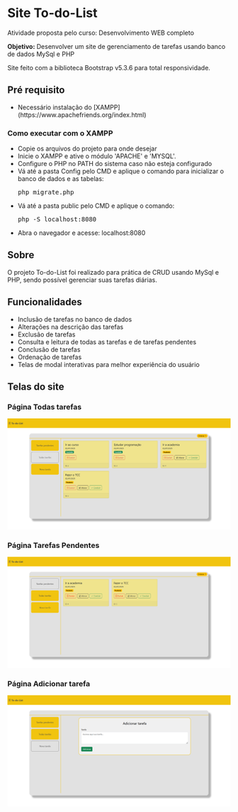 <h1>Site To-do-List</h1>

<p>Atividade proposta pelo curso: Desenvolvimento WEB completo</p>
<p><b>Objetivo:</b> Desenvolver um site de gerenciamento de tarefas usando banco de dados MySql e PHP</p>
<p>Site feito com a biblioteca Bootstrap v5.3.6 para total responsividade.</p>

<h2>Pré requisito</h2>
<ul>
<li>Necessário instalação do [XAMPP](https://www.apachefriends.org/index.html)</li>
</ul>
<h3>Como executar com o XAMPP</h3>
<ul>
  <li>Copie os arquivos do projeto para onde desejar</li>
  <li>Inicie o XAMPP e ative o módulo 'APACHE' e 'MYSQL'.</li>
  <li>Configure o PHP no PATH do sistema caso não esteja configurado</li>
  <li>Vá até a pasta Config pelo CMD e aplique o comando para inicializar o banco de dados e as tabelas: <pre>php migrate.php</pre></li>
  <li>Vá até a pasta public pelo CMD e aplique o comando: <pre>php -S localhost:8080</pre></li>
  <li>Abra o navegador e acesse: localhost:8080</li>
</ul>

<h2>Sobre</h2>
<p>O projeto To-do-List foi realizado para prática de CRUD usando MySql e PHP, sendo possível gerenciar suas tarefas diárias. </p>

<h2>Funcionalidades</h2>
<ul>
  <li>Inclusão de tarefas no banco de dados</li>
  <li>Alterações na descrição das tarefas</li>
  <li>Exclusão de tarefas</li>
  <li>Consulta e leitura de todas as tarefas e de tarefas pendentes</li>
  <li>Conclusão de tarefas</li>
  <li>Ordenação de tarefas</li>
  <li>Telas de modal interativas para melhor experiência do usuário</li>
</ul>

<h2>Telas do site</h2>

<h3>Página Todas tarefas</h3>
<img src="https://raw.githubusercontent.com/AlisonHF/To-do-List/refs/heads/main/images/all_tasks.png">

<h3>Página Tarefas Pendentes</h3>
<img src="https://raw.githubusercontent.com/AlisonHF/To-do-List/refs/heads/main/images/pending_tasks.png">

<h3>Página Adicionar tarefa</h3>
<img src="https://raw.githubusercontent.com/AlisonHF/To-do-List/refs/heads/main/images/add_task.png">
